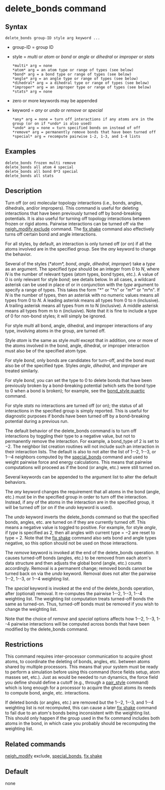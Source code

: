 # delete_bonds command

## Syntax

``` LAMMPS
delete_bonds group-ID style arg keyword ...
```

-   group-ID = group ID

-   style = *multi* or *atom* or *bond* or *angle* or *dihedral* or
    *improper* or *stats*

        *multi* arg = none
        *atom* arg = an atom type or range of types (see below)
        *bond* arg = a bond type or range of types (see below)
        *angle* arg = an angle type or range of types (see below)
        *dihedral* arg = a dihedral type or range of types (see below)
        *improper* arg = an improper type or range of types (see below)
        *stats* arg = none

-   zero or more keywords may be appended

-   keyword = *any* or *undo* or *remove* or *special*

        *any* arg = none = turn off interactions if any atoms are in the group (or on if *undo* is also used)
        *undo* arg = none = turn specified bonds on instead of off
        *remove* arg = permanently remove bonds that have been turned off
        *special* arg = recompute pairwise 1-2, 1-3, and 1-4 lists

## Examples

``` LAMMPS
delete_bonds frozen multi remove
delete_bonds all atom 4 special
delete_bonds all bond 0*3 special
delete_bonds all stats
```

## Description

Turn off (or on) molecular topology interactions (i.e., bonds, angles,
dihedrals, and/or impropers). This command is useful for deleting
interactions that have been previously turned off by bond-breaking
potentials. It is also useful for turning off topology interactions
between frozen or rigid atoms. Pairwise interactions can be turned off
via the [neigh_modify exclude](neigh_modify) command. The [fix
shake](fix_shake) command also effectively turns off certain bond and
angle interactions.

For all styles, by default, an interaction is only turned off (or on) if
all the atoms involved are in the specified group. See the *any* keyword
to change the behavior.

Several of the styles (\*atom\*, *bond*, *angle*, *dihedral*,
*improper*) take a *type* as an argument. The specified *type* should be
an integer from 0 to $N$, where $N$ is the number of relevant types
(atom types, bond types, etc.). A value of 0 is only relevant for style
*bond*; see details below. In all cases, a wildcard asterisk can be used
in place of or in conjunction with the *type* argument to specify a
range of types. This takes the form \"\*\" or \"\*n\" or \"m\*\" or
\"m\*n\". If $N$ is the number of types, then an asterisk with no
numeric values means all types from 0 to $N$. A leading asterisk means
all types from 0 to n (inclusive). A trailing asterisk means all types
from m to N (inclusive). A middle asterisk means all types from m to n
(inclusive). Note that it is fine to include a type of 0 for non-bond
styles; it will simply be ignored.

For style *multi* all bond, angle, dihedral, and improper interactions
of any type, involving atoms in the group, are turned off.

Style *atom* is the same as style *multi* except that in addition, one
or more of the atoms involved in the bond, angle, dihedral, or improper
interaction must also be of the specified atom type.

For style *bond*, only bonds are candidates for turn-off, and the bond
must also be of the specified type. Styles *angle*, *dihedral*, and
*improper* are treated similarly.

For style *bond*, you can set the type to 0 to delete bonds that have
been previously broken by a bond-breaking potential (which sets the bond
type to 0 when a bond is broken); for example, see the [bond_style
quartic](bond_style) command.

For style *stats* no interactions are turned off (or on); the status of
all interactions in the specified group is simply reported. This is
useful for diagnostic purposes if bonds have been turned off by a
bond-breaking potential during a previous run.

The default behavior of the delete_bonds command is to turn off
interactions by toggling their type to a negative value, but not to
permanently remove the interaction. For example, a bond_type of 2 is set
to $-2.$ The neighbor list creation routines will not include such an
interaction in their interaction lists. The default is also to not alter
the list of 1\--2, 1\--3, or 1\--4 neighbors computed by the
[special_bonds](special_bonds) command and used to weight pairwise force
and energy calculations. This means that pairwise computations will
proceed as if the bond (or angle, etc.) were still turned on.

Several keywords can be appended to the argument list to alter the
default behaviors.

The *any* keyword changes the requirement that all atoms in the bond
(angle, etc.) must be in the specified group in order to turn off the
interaction. Instead, if any of the atoms in the interaction are in the
specified group, it will be turned off (or on if the *undo* keyword is
used).

The *undo* keyword inverts the delete_bonds command so that the
specified bonds, angles, etc. are turned on if they are currently turned
off. This means a negative value is toggled to positive. For example,
for style *angle*, if *type* is specified as 2, then all angles with
current type = $-2$ are reset to type = $2$. Note that the [fix
shake](fix_shake) command also sets bond and angle types negative, so
this option should not be used on those interactions.

The *remove* keyword is invoked at the end of the delete_bonds
operation. It causes turned-off bonds (angles, etc.) to be removed from
each atom\'s data structure and then adjusts the global bond (angle,
etc.) counts accordingly. Removal is a permanent change; removed bonds
cannot be turned back on via the *undo* keyword. Removal does not alter
the pairwise 1\--2, 1\--3, or 1\--4 weighting list.

The *special* keyword is invoked at the end of the delete_bonds
operation, after (optional) removal. It re-computes the pairwise 1\--2,
1\--3, 1\--4 weighting list. The weighting list computation treats
turned-off bonds the same as turned-on. Thus, turned-off bonds must be
removed if you wish to change the weighting list.

Note that the choice of *remove* and *special* options affects how
1\--2, 1\--3, 1\--4 pairwise interactions will be computed across bonds
that have been modified by the delete_bonds command.

## Restrictions

This command requires inter-processor communication to acquire ghost
atoms, to coordinate the deleting of bonds, angles, etc. between atoms
shared by multiple processors. This means that your system must be ready
to perform a simulation before using this command (force fields setup,
atom masses set, etc.). Just as would be needed to run dynamics, the
force field you define should define a cutoff (e.g., through a
[pair_style](pair_style) command) which is long enough for a processor
to acquire the ghost atoms its needs to compute bond, angle, etc.
interactions.

If deleted bonds (or angles, etc.) are removed but the 1\--2, 1\--3, and
1\--4 weighting list is not recomputed, this can cause a later [fix
shake](fix_shake) command to fail due to an atom\'s bonds being
inconsistent with the weighting list. This should only happen if the
group used in the fix command includes both atoms in the bond, in which
case you probably should be recomputing the weighting list.

## Related commands

[neigh_modify](neigh_modify) exclude, [special_bonds](special_bonds),
[fix shake](fix_shake)

## Default

none

